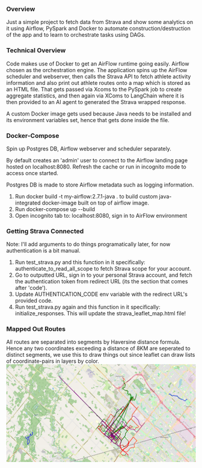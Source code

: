 ### Overview 

Just a simple project to fetch data from Strava and show some analytics on it using Airflow, PySpark and Docker to automate construction/destruction of the app and to learn to orchestrate tasks using DAGs.

### Technical Overview
Code makes use of Docker to get an AirFlow runtime going easily. Airflow chosen as the orchestration engine. The application spins up the AirFlow scheduler and webserver, then calls the Strava API to fetch athlete activity information and also print out athlete routes onto a map which is stored as an HTML file. That gets passed via Xcoms to the PySpark job to create aggregate statistics, and then again via XComs to LangChain where it is then provided to an AI agent to generated the Strava wrapped response. 

A custom Docker image gets used because Java needs to be installed and its environment variables set, hence that gets done inside the file.

### Docker-Compose
Spin up Postgres DB, Airflow webserver and scheduler separately. 

By default creates an 'admin' user to connect to the Airflow landing page hosted on localhost:8080. Refresh the cache or run in incognito mode to access once started.

Postgres DB is made to store Airflow metadata such as logging information.

1. Run docker build -t my-airflow:2.7.1-java . to build custom java-integrated docker-image built on top of airflow image.
2. Run docker-compose up --build
3. Open incognito tab to: localhost:8080, sign in to AirFlow environment

### Getting Strava Connected
Note: I'll add arguments to do things programatically later, for now authentication is a bit manual.

1. Run test_strava.py and this function in it specifically: authenticate_to_read_all_scope to fetch Strava scope for your account.
2. Go to outputted URL, sign in to your personal Strava account, and fetch the authentication token from redirect URL (its the section that comes after 'code'). 
3. Update AUTHENTICATION_CODE env variable with the redirect URL's provided code.
4. Run test_strava.py again and this function in it specifically: initialize_responses. This will update the strava_leaflet_map.html file!

### Mapped Out Routes
All routes are separated into segments by Haversine distance formula. Hence any two coordinates exceeding a distance of 8KM are seperated to distinct segments, we use this to draw things out since leaflet can draw lists of coordinate-pairs in layers by color.
![Map Preview](images/map_preview.png)